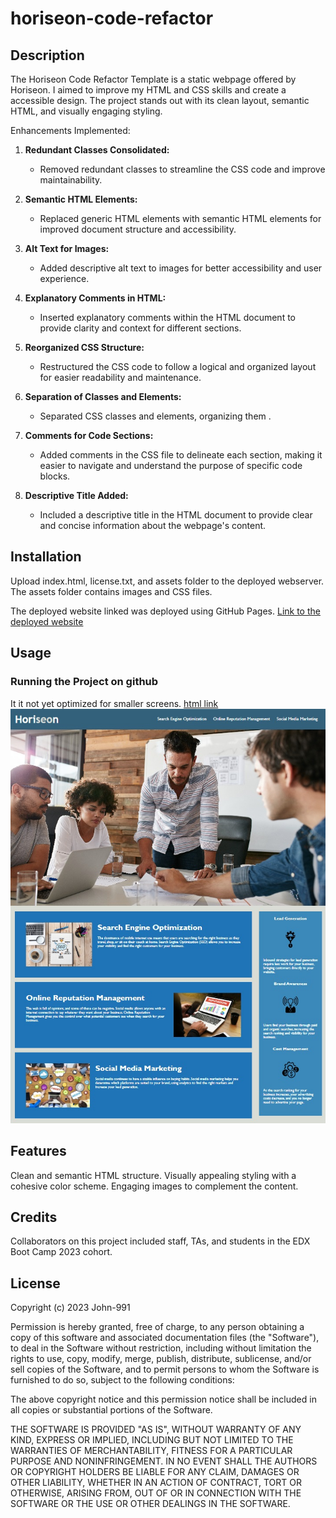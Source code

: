 # horiseon-code-refactor

## Description 
The Horiseon Code Refactor Template is a static webpage offered by Horiseon. I aimed to improve my HTML and CSS skills and create a accessible design. The project stands out with its clean layout, semantic HTML, and visually engaging styling.

Enhancements Implemented:

1. **Redundant Classes Consolidated:**
   - Removed redundant classes to streamline the CSS code and improve maintainability.

2. **Semantic HTML Elements:**
   - Replaced generic HTML elements with semantic HTML elements for improved document structure and accessibility.

3. **Alt Text for Images:**
   - Added descriptive alt text to images for better accessibility and user experience.

4. **Explanatory Comments in HTML:**
   - Inserted explanatory comments within the HTML document to provide clarity and context for different sections.

5. **Reorganized CSS Structure:**
   - Restructured the CSS code to follow a logical and organized layout for easier readability and maintenance.

6. **Separation of Classes and Elements:**
   - Separated CSS classes and elements, organizing them .

7. **Comments for Code Sections:**
   - Added comments in the CSS file to delineate each section, making it easier to navigate and understand the purpose of specific code blocks.

8. **Descriptive Title Added:**
   - Included a descriptive title in the HTML document to provide clear and concise information about the webpage's content.

## Installation

Upload index.html, license.txt, and assets folder to the deployed webserver. The assets folder contains images and CSS files.

The deployed website linked was deployed using GitHub Pages.
[Link to the deployed website](https://john-991.github.io/horiseon-code-refactor/)

## Usage 

### Running the Project on github
It it not yet optimized for smaller screens.
[html link](starter/index.html)
![Project Logo](starter/assets/images/screenshot.jpg)



## Features

Clean and semantic HTML structure.
Visually appealing styling with a cohesive color scheme.
Engaging images to complement the content.

## Credits

Collaborators on this project included staff, TAs, and students in the EDX Boot Camp 2023 cohort. 

## License

Copyright (c) 2023 John-991

Permission is hereby granted, free of charge, to any person obtaining a copy
of this software and associated documentation files (the "Software"), to deal
in the Software without restriction, including without limitation the rights
to use, copy, modify, merge, publish, distribute, sublicense, and/or sell
copies of the Software, and to permit persons to whom the Software is
furnished to do so, subject to the following conditions:

The above copyright notice and this permission notice shall be included in all
copies or substantial portions of the Software.

THE SOFTWARE IS PROVIDED "AS IS", WITHOUT WARRANTY OF ANY KIND, EXPRESS OR
IMPLIED, INCLUDING BUT NOT LIMITED TO THE WARRANTIES OF MERCHANTABILITY,
FITNESS FOR A PARTICULAR PURPOSE AND NONINFRINGEMENT. IN NO EVENT SHALL THE
AUTHORS OR COPYRIGHT HOLDERS BE LIABLE FOR ANY CLAIM, DAMAGES OR OTHER
LIABILITY, WHETHER IN AN ACTION OF CONTRACT, TORT OR OTHERWISE, ARISING FROM,
OUT OF OR IN CONNECTION WITH THE SOFTWARE OR THE USE OR OTHER DEALINGS IN THE
SOFTWARE.

